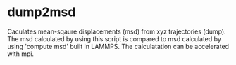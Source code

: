 # dump2msd

Caculates mean-sqaure displacements (msd) from xyz trajectories (dump). The msd calculated by using this script is compared to msd calculated by using 'compute msd' built in LAMMPS. The calculatation can be accelerated with mpi.
